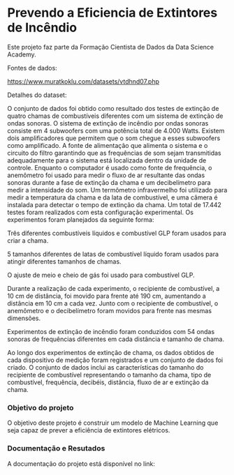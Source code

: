 # Prevendo a Eficiencia de Extintores de Incêndio

Este projeto faz parte da Formação Cientista de Dados da Data Science Academy.

Fontes de dados:

https://www.muratkoklu.com/datasets/vtdhnd07.php

Detalhes do dataset:

O conjunto de dados foi obtido como resultado dos testes de extinção de quatro chamas de combustíveis diferentes com um sistema de extinção de ondas sonoras. O sistema de extinção de incêndio por ondas sonoras consiste em 4 subwoofers com uma potência total de 4.000 Watts. Existem dois amplificadores que permitem que o som chegue a esses subwoofers como amplificado. A fonte de alimentação que alimenta o sistema e o circuito do filtro garantindo que as frequências de som sejam transmitidas adequadamente para o sistema está localizada dentro da unidade de controle. Enquanto o computador é usado como fonte de frequência, o anemômetro foi usado para medir o fluxo de ar resultante das ondas sonoras durante a fase de extinção da chama e um decibelímetro para medir a intensidade do som. Um termômetro 
infravermelho foi utilizado para medir a temperatura da chama e da lata de combustível, e uma câmera é instalada para detectar o tempo de extinção da chama. Um total de 17.442 testes foram realizados com esta configuração experimental. Os experimentos foram planejados da seguinte forma:

Três diferentes combustíveis líquidos e combustível GLP foram usados para criar a chama.

5 tamanhos diferentes de latas de combustível líquido foram usados para atingir diferentes tamanhos de chamas.

O ajuste de meio e cheio de gás foi usado para combustível GLP.

Durante a realização de cada experimento, o recipiente de combustível, a 10 cm de distância, foi movido para frente até 190 cm, aumentando a distância em 10 cm a cada vez. Junto com o recipiente de combustível, o anemômetro e o decibelímetro foram movidos para frente 
nas mesmas dimensões.

Experimentos de extinção de incêndio foram conduzidos com 54 ondas sonoras de frequências diferentes em cada distância e tamanho de chama.

Ao longo dos experimentos de extinção de chama, os dados obtidos de cada dispositivo de medição foram registrados e um conjunto de dados foi criado. O conjunto de dados inclui as características do tamanho do recipiente de combustível representando o tamanho da chama, tipo de combustível, frequência, decibéis, distância, fluxo de ar e extinção da chama.

### Objetivo do projeto

O objetivo deste projeto é construir um modelo de Machine Learning que seja capaz de prever a eficiência de extintores elétricos.

### Documentação e Resutados

A documentação do projeto está disponível no link: